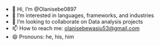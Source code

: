 - 👋 Hi, I’m @Olanisebe0897
- 👀 I’m interested in languages, frameworks, and industries
- 💞️ I’m looking to collaborate on Data analysis projects
- 📫 How to reach me: olanisebewasiu53@gmail.com
- 😄 Pronouns: he, his, him


<!---
Olanisebe0897/Olanisebe0897 is a ✨ special ✨ repository because its `README.md` (this file) appears on your GitHub profile.
You can click the Preview link to take a look at your changes.
--->
